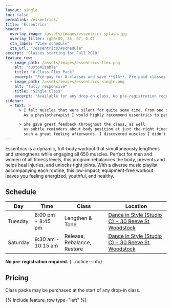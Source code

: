 ```yaml
---
layout: single
toc: false
permalink: /essentrics/
title: 'Essentrics'
header:
  overlay_image: /assets/images/essentrics-splash.jpg
  overlay_filter: rgba(00, 35, 67, 0.4)
  cta_label: "View schedule"
  cta_url: "/essentrics/#schedule"
excerpt: 'Classes starting for Fall 2018'
feature_row:
  - image_path: /assets/images/essentrics-flex.png
    alt: "customizable"
    title: "8-Class Flex Pack"
    excerpt: "Pre-pay for 8 classes and save **$16**. Pre-paid classes can be applied to any drop-in class at any time."
  - image_path: /assets/images/essentrics-single.png
    alt: "fully responsive"
    title: "Single Class"
    excerpt: "Available for any drop-on class. No pre-registration required."
sidebar:
  - text: > 
      > I felt muscles that were silent for quite some time. From one session I feel more energized!
        As a physiotherapist I would highly recommend essentrics to people. **-- Parise**

      > She gave great feedback throughout the class, as well
        as subtle reminders about body position at just the right times throughout. It was
        such a great feeling afterwards. I discovered muscles I didn't even realize I had! **-- David**
---
```


Essentrics is a dynamic, full-body workout that simultaneously lengthens and strengthens while engaging all 650 muscles. Perfect for men and women of all fitness levels, this program rebalances the body, prevents and helps heal injuries, and unlocks tight joints. With a diverse music playlist accompanying each routine, this low-impact, equipment-free workout leaves you feeling energized, youthful, and healthy.
## Schedule

| Day |Time | Class | Location |
| --- |---- | ----- | -------- |
| Tuesday | 8:00 pm - 8:45 pm | Lengthen & Tone | [Dance in Style (Studio C) - 30 Reeve St, Woodstock](https://dancewoodstock.com/)
| Saturday | 9:30 am - 10:15 am | Release, Rebalance, Restore | [Dance in Style (Studio C) - 30 Reeve St, Woodstock](https://dancewoodstock.com/)

**No pre-registration required.** 
{: .notice--info}

## Pricing

Class packs may be purchased at the start of any drop-in class.

{% include feature_row type="left" %}

